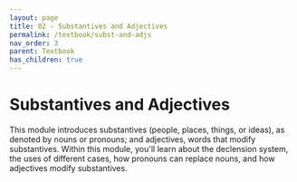 ```yaml
---
layout: page
title: 02 - Substantives and Adjectives
permalink: /textbook/subst-and-adjs
nav_order: 3
parent: Textbook
has_children: true
---
```


# Substantives and Adjectives

This module introduces substantives (people, places, things, or ideas), as denoted by nouns or pronouns; and adjectives, words that modify substantives. Within this module, you'll learn about the declension system, the uses of different cases, how pronouns can replace nouns, and how adjectives modify substantives.
